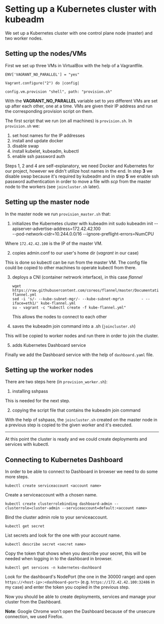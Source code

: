 # Setting up a Kubernetes cluster with kubeadm

We set up a Kubernetes cluster with one control plane node (master) and two worker nodes.

## Setting up the nodes/VMs

First we set up three VMs in VirtualBox with the help of a Vagrantfile.

    ENV['VAGRANT_NO_PARALLEL'] = "yes"

    Vagrant.configure("2") do |config|

    config.vm.provision "shell", path: "provision.sh"

With the **VAGRANT_NO_PARALLEL** variable set to *yes* different VMs are set up after each other, one at a time. VMs are given their IP address and run the corresponding provision script on them.

The first script that we run (on all machines) is `provision.sh`. In `provision.sh` we:
 1. set host names for the IP addresses
 2. install and update docker
 3. disable swap
 4. install kubelet, kubeadm, kubectl
 5. enable ssh password auth

Steps 1, 2 and 4 are self-explanatory, we need Docker and Kubernetes for our project, however we didn't utilize host names in the end. In step **3** we disable swap because it's required by kubeadm and in step **5** we enable ssh password authentication in order to move a file with *scp* from the master node to the workers (see `joincluster.sh` later).

## Setting up the master node

In the master node we run `provision_master.sh` that:
 1. initializes the Kubernetes cluster with kubeadm init
        sudo kubeadm init --apiserver-advertise-address=172.42.42.100 \
        --pod-network-cidr=10.244.0.0/16 --ignore-preflight-errors=NumCPU

 Where `172.42.42.100` is the IP of the master VM.

 2. copies admin.conf to our user's home dir (*vagrant* in our case)

 This is done so kubectl can be run from the master VM. The config file could be copied to other machines to operate kubectl from there.

 3. deploys a CNI (container netrwork interface), in this case *flannel*

        wget https://raw.githubusercontent.com/coreos/flannel/master/Documentation/kube-flannel.yml
        sed -i 's/- --kube-subnet-mgr/- --kube-subnet-mgr\n        - --iface=eth1/' kube-flannel.yml
        su - vagrant -c "kubectl create -f kube-flannel.yml"

      This allows the nodes to connect to each other

 4. saves the kubeadm join command into a .sh (`joincluster.sh`)

  This will be copied to worker nodes and run there in order to join the cluster.

 5. adds Kubernetes Dashboard service

 Finally we add the Dashboard service with the help of `dashboard.yaml` file.

## Setting up the worker nodes

There are two steps here (in `provision_worker.sh`):
 1. installing sshpass

 This is needed for the next step.

 2. copying the script file that contains the kubeadm join command

 With the help of sshpass, the `joincluster.sh` created on the master node in a previous step is copied to the given worker and it's executed.

---

At this point the cluster is ready and we could create deployments and services with kubectl.

## Connecting to Kubernetes Dashboard

In order to be able to connect to Dashboard in browser we need to do some more steps.

    kubectl create serviceaccount <account name>

Create a serviceaccount with a chosen name.

    kubectl create clusterrolebinding dashboard-admin --clusterrole=cluster-admin --serviceaccount=default:<account name>

Bind the cluster admin role to your serviceaccount.

    kubectl get secret

List secrets and look for the one with your account name.

    kubectl describe secret <secret name>

Copy the token that shows when you describe your secret, this will be needed when logging in to the dashboard in browser.

    kubectl get services -n kubernetes-dashboard

Look for the dashboard's NodePort (the one in the 30000 range) and open `https://<host-ip>:<dashboard-port>` (e.g. `https://172.42.42.100:32486` in my case) and enter the token you copied in the previous step.

Now you should be able to create deployments, services and manage your cluster from the Dashboard.

**Note**: Google Chrome won't open the Dashboard because of the unsecure connection, we used Firefox.
